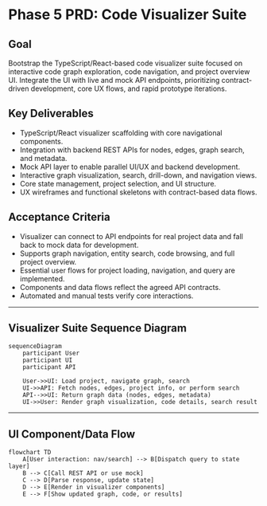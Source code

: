 # Phase 5 PRD: Code Visualizer Suite

## Goal
Bootstrap the TypeScript/React-based code visualizer suite focused on interactive code graph exploration, code navigation, and project overview UI. Integrate the UI with live and mock API endpoints, prioritizing contract-driven development, core UX flows, and rapid prototype iterations.

## Key Deliverables
- TypeScript/React visualizer scaffolding with core navigational components.
- Integration with backend REST APIs for nodes, edges, graph search, and metadata.
- Mock API layer to enable parallel UI/UX and backend development.
- Interactive graph visualization, search, drill-down, and navigation views.
- Core state management, project selection, and UI structure.
- UX wireframes and functional skeletons with contract-based data flows.

## Acceptance Criteria
- Visualizer can connect to API endpoints for real project data and fall back to mock data for development.
- Supports graph navigation, entity search, code browsing, and full project overview.
- Essential user flows for project loading, navigation, and query are implemented.
- Components and data flows reflect the agreed API contracts.
- Automated and manual tests verify core interactions.

***

## Visualizer Suite Sequence Diagram

```mermaid
sequenceDiagram
    participant User
    participant UI
    participant API

    User->>UI: Load project, navigate graph, search
    UI->>API: Fetch nodes, edges, project info, or perform search
    API-->>UI: Return graph data (nodes, edges, metadata)
    UI->>User: Render graph visualization, code details, search result
```

***

## UI Component/Data Flow

```mermaid
flowchart TD
    A[User interaction: nav/search] --> B[Dispatch query to state layer]
    B --> C[Call REST API or use mock]
    C --> D[Parse response, update state]
    D --> E[Render in visualizer components]
    E --> F[Show updated graph, code, or results]
```
